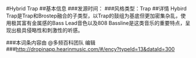 #Hybrid Trap
##基本信息
###发源时间：
###风格类型：Trap
##详情
Hybird Trap是Trap和Brostep融合的子类型，以Trap的鼓组为基底但更加密集杂乱，使用极其富有金属感的Bass Lead音色以及808
Bassline是这类音乐的重要特点，呈现出极具侵略性和刺激性的听感。

###本词条内容由 @多频百科团队 编辑
###http://dropinapp.hearinmusic.com/#/ency?typeId=13&dataId=300
